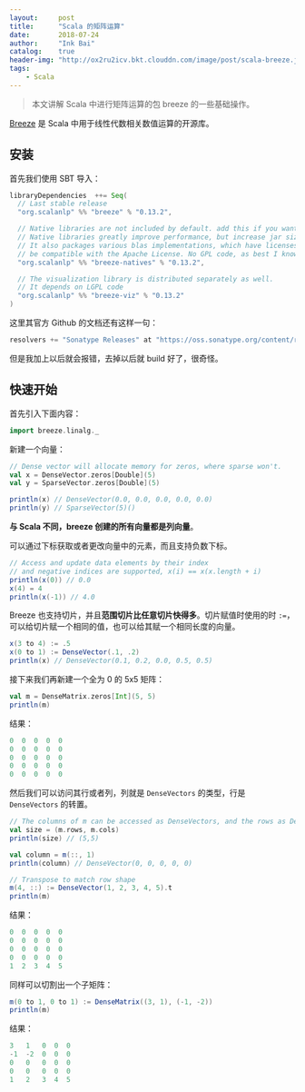 ```yaml
---
layout:     post
title:      "Scala 的矩阵运算"
date:       2018-07-24
author:     "Ink Bai"
catalog:    true
header-img: "http://ox2ru2icv.bkt.clouddn.com/image/post/scala-breeze.jpg"
tags:
    - Scala
---
```


> 本文讲解 Scala 中进行矩阵运算的包 breeze 的一些基础操作。

[Breeze](https://github.com/scalanlp/breeze) 是 Scala 中用于线性代数相关数值运算的开源库。

## 安装
首先我们使用 SBT 导入：

```sbt
libraryDependencies  ++= Seq(
  // Last stable release
  "org.scalanlp" %% "breeze" % "0.13.2",

  // Native libraries are not included by default. add this if you want them (as of 0.7)
  // Native libraries greatly improve performance, but increase jar sizes.
  // It also packages various blas implementations, which have licenses that may or may not
  // be compatible with the Apache License. No GPL code, as best I know.
  "org.scalanlp" %% "breeze-natives" % "0.13.2",

  // The visualization library is distributed separately as well.
  // It depends on LGPL code
  "org.scalanlp" %% "breeze-viz" % "0.13.2"
)
```

这里其官方 Github 的文档还有这样一句：

```sbt
resolvers += "Sonatype Releases" at "https://oss.sonatype.org/content/repositories/releases/"
```

但是我加上以后就会报错，去掉以后就 build 好了，很奇怪。

## 快速开始
首先引入下面内容：

```scala
import breeze.linalg._
```

新建一个向量：

```scala
// Dense vector will allocate memory for zeros, where sparse won't.
val x = DenseVector.zeros[Double](5)
val y = SparseVector.zeros[Double](5)

println(x) // DenseVector(0.0, 0.0, 0.0, 0.0, 0.0)
println(y) // SparseVector(5)()
```

**与 Scala 不同，breeze 创建的所有向量都是列向量**。

可以通过下标获取或者更改向量中的元素，而且支持负数下标。

```scala
// Access and update data elements by their index
// and negative indices are supported, x(i) == x(x.length + i)
println(x(0)) // 0.0
x(4) = 4
println(x(-1)) // 4.0
```

Breeze 也支持切片，并且**范围切片比任意切片快得多**。切片赋值时使用的时 `:=`，可以给切片赋一个相同的值，也可以给其赋一个相同长度的向量。

```scala
x(3 to 4) := .5
x(0 to 1) := DenseVector(.1, .2)
println(x) // DenseVector(0.1, 0.2, 0.0, 0.5, 0.5)
```

接下来我们再新建一个全为 0 的 5x5 矩阵：

```scala
val m = DenseMatrix.zeros[Int](5, 5)
println(m)
```

结果：

```scala
0  0  0  0  0  
0  0  0  0  0  
0  0  0  0  0  
0  0  0  0  0  
0  0  0  0  0
```

然后我们可以访问其行或者列，列就是 `DenseVectors` 的类型，行是 `DenseVectors` 的转置。

```scala
// The columns of m can be accessed as DenseVectors, and the rows as DenseMatrices.
val size = (m.rows, m.cols)
println(size) // (5,5)

val column = m(::, 1)
println(column) // DenseVector(0, 0, 0, 0, 0)

// Transpose to match row shape
m(4, ::) := DenseVector(1, 2, 3, 4, 5).t
println(m)
```

结果：

```scala
0  0  0  0  0  
0  0  0  0  0  
0  0  0  0  0  
0  0  0  0  0  
1  2  3  4  5
```

同样可以切割出一个子矩阵：

```scala
m(0 to 1, 0 to 1) := DenseMatrix((3, 1), (-1, -2))
println(m)
```

结果：

```scala
3   1   0  0  0  
-1  -2  0  0  0  
0   0   0  0  0  
0   0   0  0  0  
1   2   3  4  5
```
